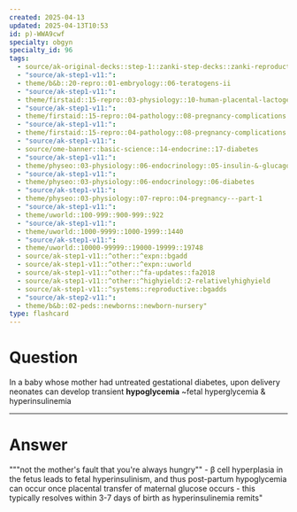 ```yaml
---
created: 2025-04-13
updated: 2025-04-13T10:53
id: p)-WWA9cwf
specialty: obgyn
specialty_id: 96
tags:
  - source/ak-original-decks::step-1::zanki-step-decks::zanki-reproductive::reproductive-pathology
  - "source/ak-step1-v11:": 
  - theme/b&b::20-repro::01-embryology::06-teratogens-ii
  - "source/ak-step1-v11:": 
  - theme/firstaid::15-repro::03-physiology::10-human-placental-lactogen::gestational-diabetes
  - "source/ak-step1-v11:": 
  - theme/firstaid::15-repro::04-pathology::08-pregnancy-complications
  - "source/ak-step1-v11:": 
  - theme/firstaid::15-repro::04-pathology::08-pregnancy-complications::gestational-diabetes
  - "source/ak-step1-v11:": 
  - source/ome-banner::basic-science::14-endocrine::17-diabetes
  - "source/ak-step1-v11:": 
  - theme/physeo::03-physiology::06-endocrinology::05-insulin-&-glucagon
  - "source/ak-step1-v11:": 
  - theme/physeo::03-physiology::06-endocrinology::06-diabetes
  - "source/ak-step1-v11:": 
  - theme/physeo::03-physiology::07-repro::04-pregnancy---part-1
  - "source/ak-step1-v11:": 
  - theme/uworld::100-999::900-999::922
  - "source/ak-step1-v11:": 
  - theme/uworld::1000-9999::1000-1999::1440
  - "source/ak-step1-v11:": 
  - theme/uworld::10000-99999::19000-19999::19748
  - source/ak-step1-v11::^other::^expn::bgadd
  - source/ak-step1-v11::^other::^expn::uworld
  - source/ak-step1-v11::^other::^fa-updates::fa2018
  - source/ak-step1-v11::^other::^highyield::2-relativelyhighyield
  - source/ak-step1-v11::^systems::reproductive::bgadds
  - "source/ak-step2-v11:": 
  - theme/b&b::02-peds::newborns::newborn-nursery"
type: flashcard
---
```


# Question
In a baby whose mother had untreated gestational diabetes, upon delivery neonates can develop transient **hypoglycemia** ~fetal hyperglycemia & hyperinsulinemia

---

# Answer
"""not the mother's fault that you're always hungry"" - β cell hyperplasia in the fetus leads to fetal hyperinsulinism, and thus post-partum hypoglycemia can occur once placental transfer of maternal glucose occurs   - this typically resolves within 3-7 days of birth as hyperinsulinemia remits"